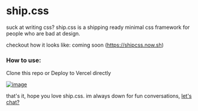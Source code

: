 # ship.css
suck at writing css? ship.css is a shipping ready minimal css framework for people who are bad at design. 

checkout how it looks like: coming soon (https://shipcss.now.sh)

 ### How to use:

Clone this repo or Deploy to Vercel directly

[![image](https://user-images.githubusercontent.com/63632056/132941007-c46bb572-4cc7-4806-84d6-ec29c910d7b4.png)
](https://app.netlify.com/start/deploy?repository=https://github.com/tomgrigory/ship.css)


that's it, hope you love ship.css. im always down for fun conversations, [let's chat?](https://twitter.com/tomgrigory)
